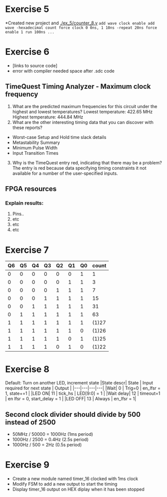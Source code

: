 # Exercise 5
*Created new project and [./ex_5/counter_8.v](counter_8.v)
`add wave clock enable
add wave -hexadecimal count
force clock 0 0ns, 1 10ns -repeat 20ns
force enable 1
run 100ns
...`

# Exercise 6
* [links to source code]
* error with compiler needed space after .sdc code
## TimeQuest Timing Analyzer - Maximum clock frequency
1) What are the predicted maximum frequencies for this circuit under the highest and lowest temperatures?
Lowest temperature: 422.65 MHz
Highest temperature: 444.84 MHz
2) What are the other interesting timing data that you can discover with these reports?
* Worst-case Setup and Hold time slack details
* Metastability Summary
* Minimum Pulse Width
* Input Transition Times
3) Why is the TimeQuest entry red, indicating that there may be a problem?
The entry is red because data specifying timing constraints it not available for a number of the user-specified inputs.

## FPGA resources
### Explain results:
1. Pins.. 
2. etc
3. etc
4. etc

# Exercise 7
|Q6|Q5|Q4|Q3|Q2|Q1|Q0|count|
|---|---|---|---|---|---|---|---|
0|0|0|0|0|0|1|1
0|0|0|0|0|1|1|3
0|0|0|0|1|1|1|7
0|0|0|1|1|1|1|15
0|0|1|1|1|1|1|31
0|1|1|1|1|1|1|63
1|1|1|1|1|1|1|(1)27
1|1|1|1|1|1|0|(1)26
1|1|1|1|1|0|1|(1)25
1|1|1|1|0|1|0|(1)22

# Exercise 8
Default: Turn on another LED, increment state
|State descr| State  | Input required for next state  | Output |
|---|---|---|---|
|Wait| 0  | Trig=0  | en_lfsr = 1, state+=1 |
|LED ON| 11 | tick_hs | LED[9:0] = 1 |
|Wait delay| 12 | timeout=1 | en lfsr = 0, start_delay = 1 |
|LED OFF| 13 | Always | en_lfsr = 1|

## Second clock divider should divide by 500 instead of 2500
- 50MHz / 50000 = 1000Hz (1ms period)
- 1000Hz / 2500 = 0.4Hz (2.5s period)
- 1000Hz / 500 = 2Hz (0.5s period)

# Exercise 9
- Create a new module named timer_16 clocked with 1ms clock
- Modify FSM to add a new output to start the timing
- Display timer_16 output on HEX diplay when it has been stopped





